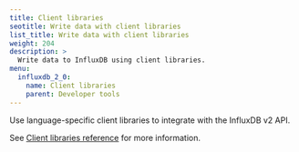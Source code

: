 ```yaml
---
title: Client libraries
seotitle: Write data with client libraries
list_title: Write data with client libraries
weight: 204
description: >
  Write data to InfluxDB using client libraries.
menu:
  influxdb_2_0:
    name: Client libraries
    parent: Developer tools
---
```


Use language-specific client libraries to integrate with the InfluxDB v2 API.

See [Client libraries reference](/influxdb/v2.0/reference/api/client-libraries/) for more information.
